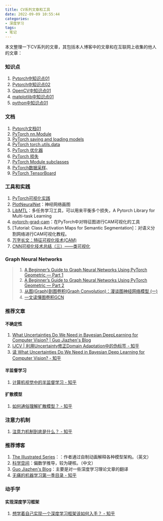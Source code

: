 ```yaml
---
title: CV系列文章和工具
date: 2022-09-09 10:55:44
categories:
- 深度学习
tags:
- 笔记
---
```

本文整理一下CV系列的文章，其包括本人博客中的文章和在互联网上收集的他人的文章：
<!--more-->

### 知识点
1. [Pytorch中知识点01](https://tom89757.github.io/2022/05/16/Pytorch%E4%B8%AD%E7%9F%A5%E8%AF%86%E7%82%B901/)
2. [Pytorch中知识点02](https://tom89757.github.io/2022/06/03/Pytorch%E4%B8%AD%E7%9F%A5%E8%AF%86%E7%82%B902/)
3. [OpenCV中知识点01](https://tom89757.github.io/2022/06/02/OpenCV%E4%B8%AD%E7%9F%A5%E8%AF%86%E7%82%B901/)
4. [matplotlib中知识点01](https://tom89757.github.io/2022/06/03/matplotlib%E4%B8%AD%E7%9F%A5%E8%AF%86%E7%82%B901/)
5. [python中知识点01](https://tom89757.github.io/2022/07/05/python%E4%B8%AD%E7%9F%A5%E8%AF%86%E7%82%B901/)

### 文档
1. [Pytorch文档01](https://tom89757.github.io/2022/07/04/Pytorch%E6%96%87%E6%A1%A301/)
2. [PyTorch nn.Module](https://tom89757.github.io/2022/07/20/PyTorch-nn-Module/)
3. [PyTorch saving and loading models](https://tom89757.github.io/2022/07/20/PyTorch-saving-and-loading-models/)
4. [PyTorch torch.utils.data](https://tom89757.github.io/2022/07/20/PyTorch-torch-utils-data/)
5. [PyTorch 优化器](https://tom89757.github.io/2022/07/20/PyTorch-%E4%BC%98%E5%8C%96%E5%99%A8/)
6. [PyTorch 损失](https://tom89757.github.io/2022/07/20/PyTorch-%E6%8D%9F%E5%A4%B1/)
7. [PyTorch Module subclasses](https://tom89757.github.io/2022/07/20/PyTorch-Module-subclasses/)
8. [PyTorch数据采样](https://tom89757.github.io/2022/07/20/PyTorch%E6%95%B0%E6%8D%AE%E9%87%87%E6%A0%B7/)、
9. [PyTorch TensorBoard](https://tom89757.github.io/2022/08/06/PyTorch-TensorBoard/)

### 工具和实践
1. [PyTorch可视化实践](https://tom89757.github.io/2022/08/07/PyTorch%E5%8F%AF%E8%A7%86%E5%8C%96%E5%AE%9E%E8%B7%B5/)
2. [PlotNeuralNet](https://github.com/HarisIqbal88/PlotNeuralNet)：神经网络画图
3. [LibMTL](https://github.com/median-research-group/LibMTL)：多任务学习工具，可以用来平衡多个损失，A Pytorch Library for Multi-task Learning
4. [pytorch-grad-cam](https://github.com/jacobgil/pytorch-grad-cam)：在PyTorch中对特征图进行CAM可视化的工具
5. [Tutorial: Class Activation Maps for Semantic Segmentation]：对语义分割网络进行CAM可视化教程。
6. [万字长文：特征可视化技术(CAM)](https://zhuanlan.zhihu.com/p/269702192)
7. [CNN可视化技术总结（三）——类可视化](https://mp.weixin.qq.com/s?__biz=MzkyMDE2OTA3Mw==&mid=2247485006&idx=1&sn=5991ec380dd97a0f0fb3337b9df4abc5&chksm=c197b950f6e0304641c2cacdcc45925e526f6a1187943fb1eca26dfaaf516ca71c4988097eb9&scene=21#wechat_redirect)

### Graph Neural Networks

> 1. [A Beginner’s Guide to Graph Neural Networks Using PyTorch Geometric — Part 1](https://towardsdatascience.com/a-beginners-guide-to-graph-neural-networks-using-pytorch-geometric-part-1-d98dc93e7742)
> 2. [A Beginner’s Guide to Graph Neural Networks Using PyTorch Geometric — Part 2](https://towardsdatascience.com/a-beginners-guide-to-graph-neural-networks-using-pytorch-geometric-part-2-cd82c01330ab)
> 3. [从图(Graph)到图卷积(Graph Convolution)：漫谈图神经网络模型 (一)](https://www.cnblogs.com/SivilTaram/p/graph_neural_network_1.html)
> 4. [一文读懂图卷积GCN](https://zhuanlan.zhihu.com/p/89503068)

### 推荐文章
#### 不确定性
1. [What Uncertainties Do We Need in Bayesian DeepLearning for Computer Vision? | Guo Jiazhen's Blog](https://jasonguojz.github.io/blog/2020/07/28/What%20Uncertainties%20Do%20We%20Need%20in%20Bayesian%20DeepLearning%20for%20Computer%20Vision/)
2. [IJCV | 利用Uncertainty修正Domain Adaptation中的伪标签 - 知乎](https://zhuanlan.zhihu.com/p/130220572)
3. [读 What Uncertainties Do We Need in Bayesian Deep Learning for Computer Vision? - 知乎](https://zhuanlan.zhihu.com/p/430849602)
#### 半监督学习
1. [计算机视觉中的半监督学习 - 知乎](https://zhuanlan.zhihu.com/p/161449559)
#### 扩散模型
1. [如何通俗理解扩散模型？ - 知乎](https://zhuanlan.zhihu.com/p/563543020)
### 注意力机制
1. [注意力机制到底是什么？ - 知乎](https://www.zhihu.com/question/519290359/answer/2666328351)
### 推荐博客
1. [The Illustrated Series](https://jalammar.github.io/)：：作者通过自制动画解释各种模型架构。（英文）
2. [科学空间](https://spaces.ac.cn/category/Big-Data)：偏数学推导，较为硬核。（中文）
3. [Guo Jiazhen's Blog](https://jasonguojz.github.io/blog/)：主要是对一些深度学习理论文章的翻译
4. [无痛的机器学习第一季目录 - 知乎](https://zhuanlan.zhihu.com/p/22464594)

### 动手学
#### 实现深度学习框架
1. [想学着自己实现一个深度学习框架该如何入手？ - 知乎](https://www.zhihu.com/question/329235391/answer/1197486431)


